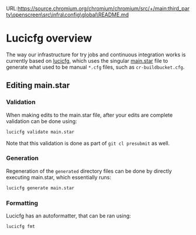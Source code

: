 URL:https://source.chromium.org/chromium/chromium/src/+/main:third_party\openscreen\src\infra\config\global\README.md
# Lucicfg overview

The way our infrastructure for try jobs and continuous integration works is
currently based on
[lucicfg](https://chromium.googlesource.com/infra/luci/luci-go/+/refs/heads/main/lucicfg/doc/README.md),
which uses the singular [main.star](./main.star) file to generate what used
to be manual `*.cfg` files, such as `cr-buildbucket.cfg`.

## Editing main.star
### Validation
When making edits to the main.star file, after your edits are complete
validation can be done using:

```bash
lucicfg validate main.star
```

Note that this validation is done as part of `git cl presubmit` as well.

### Generation
Regeneration of the `generated` directory files can be done by directly
executing main.star, which essentially runs:

```bash
lucicfg generate main.star
```

### Formatting
Lucicfg has an autoformatter, that can be ran using:

```bash
lucicfg fmt
```